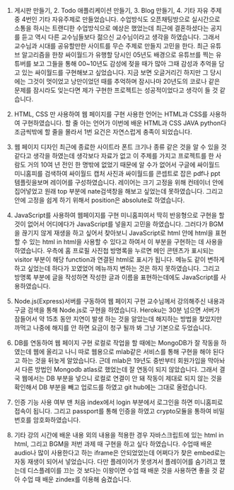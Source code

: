 1. 게시판 만들기, 2. Todo 애플리케이션 만들기, 3. Blog 만들기, 4. 기타 자유 주제 중 4번인 기타 자유주제로 만들었습니다. 수업방식도 오픈채팅방으로 실시간으로 소통을 하시는 트랜디한 수업방식으로 예상은 했었는데 최근에 결혼하셨다는 공지를 듣고 역시 다른 교수님들보다 젊으신 교수님이라고 생각을 하였습니다. 그래서 교수님과 시대를 공유할만한 사이트를 무슨 주제로 만들지 고민을 한다. 최근 유튜브 알고리즘을 한창 싸이월드가 유행할 당시인 05년도 배경으로 유튜브를 찍는 유튜버를 보고 그들을 통해 00~10년도 감성에 젖을 때가 많아 그때 감성과 추억을 담고 있는 싸이월드를 구현해보고 싶었습니다. 지금 보면 오글거리긴 하지만 그 당시에는 그것이 멋이었고 낭만이었던 때를 추억하며 잠시나마 20년도의 코로나 같은 문제를 잠시라도 잊는다면 제가 구현한 프로젝트는 성공적이었다고 생각이 들 것 같습니다. 

1. HTML, CSS 만 사용하여 웹 페이지를 구현
사용한 언어는 HTML과 CSS를 사용하여 구현하였습니다. 할 줄 아는 언어가 이번에 배운 HTML과 CSS JAVA python다 조금씩밖에 할 줄을 몰라서 1번 요건은 자연스럽게 충족이 되었습니다. 

2. 웹 페이지 디자인
최근에 종료한 사이트라 폰트 크기나 종류 같은 것을 알 수 있을 것 같다고 생각을 하였는데 생각보다 자료가 없고 이 주제를 가지고 프로젝트를 한 사람도 거의 10여 년 전인 한 명밖에 없었기 때문에 알 수가 없어서 구글에 싸이월드 미니홈피를 검색하여 싸이월드 캡처 사진과 싸이월드를 콘셉트로 잡은 pdf나 ppt 템플릿을보며 레이어를 구성하였습니다. 레이어는 크기 고정을 위해 컨테이너 안에 집어넣었고 원래 top 부분에 nate검색창을 해보고 싶었는데 못하였습니다. 그리고 안에 고정을 쉽게 하기 위해서 position은 absolute로 하였습니다. 

3. JavaScript를 사용하여 웹페이지를 구현
미니홈피여서 딱히 반응형으로 구현을 할 것이 없어서 어디에다가 JavaScript를 넣을지 고민을 하였습니다. 그러다가 BGM을 끊기지 않게 재생을 하고 싶어서 찾아보니 JavaScript로 html 안에 html을 표현할 수 있는 html in html을 사용할 수 있다고 하여서 이 부분을 구현하는 데 사용을 하였습니다. 우측에 홈 프로필 사진첩 방명록을 누르면 메인 콘텐츠가 표시되는 visitor 부분이 해당 function과 연결된 html로 표시가 됩니다. 메뉴도 같이 변하게 하고 싶었는데 하다가 꼬였었어 메뉴까지 변하는 것은 하지 못하였습니다. 그리고 방명록 부분에 글을 작성하면 작성한 글과 이름을 표현하는데에도 JavaScript를 사용하였습니다. 

4. Node.js(Express)서버를 구동하여 웹 페이지 구현
교수님께서 강의해주신 내용과 구글 검색을 통해 Node.js로 구현을 하였습니다. Heroku는 30분 넘으면 서버가 잠들어서 약 15초 동안 지연이 발생 하는 것을 알았는데 해지하는 방법을 찾았지만 까먹고 나중에 해지를 안 하면 요금이 청구 될까 봐 그냥 기본으로 두었습니다. 

5. DB를 연동하여 웹 페이지 구현
로컬로 작업을 할 때에는 MongoDB가 잘 작동을 하였는데 웹에 올리고 나니 따로 웹용으로 mlab같은 서비스를 통해 구현을 해야 된다고 하는 것을 뒤늦게 알았습니다. 근데 mlab은 19년도 중반부터 회원가입을 막아놔서 다른 방법인 Mongodb atlas로 했었는데 잘 연동이 되지 않았습니다. 그래서 결국 웹에서는 DB 부분을 넣으니 로컬로 연결이 안 돼 작동이 제대로 되지 않는 것을 확인해서 DB 부분을 빼고 업로드를 하였고 git hub에는 그대로 올렸습니다. 

6. 인증 기능 사용 여부
맨 처음 index에서 login 부분에서 로그인을 하면 미니홈피로 접속이 됩니다. 그리고 passport를 통해 인증을 하였고 crypto모듈을 통하여 비밀번호를 암호화하였습니다.

7. 기타 강의 시간에 배운 내용 외의 내용을 적용한 경우
자바스크립트에 있는 html in html, 그리고 BGM을 저번 과제 때 구현을 하고 싶다 하였습니다. 수업때 배운 audio나 많이 사용한다고 하는 iframe은 안되었었는데 어쩌다가 찾은 embed로는 자동 재생이 되어서 넣었습니다. 다만 플레이어가 못생겨서 플레이어를 숨기려고 했는데 디스플레이를 끄는 것 보다는 이왕이면 수업 때 배운 것을 사용하면 좋을 것 같아 수업 때 배운 zindex를 이용해 숨겼습니다. 